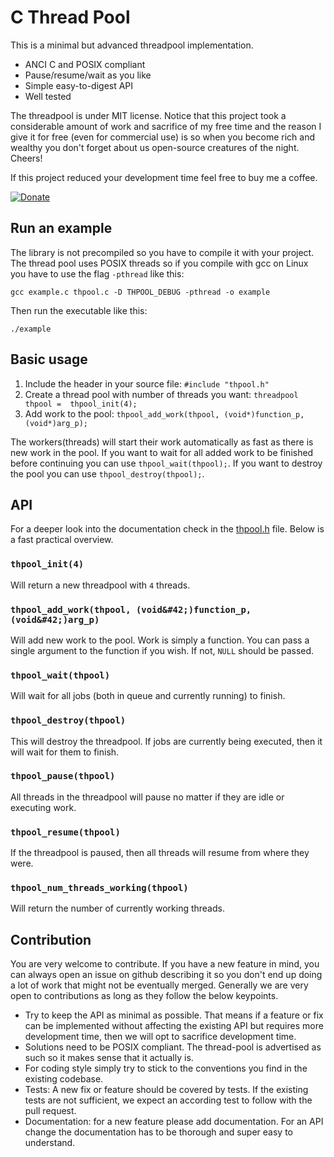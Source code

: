 # C Thread Pool

This is a minimal but advanced threadpool implementation.

  * ANCI C and POSIX compliant
  * Pause/resume/wait as you like
  * Simple easy-to-digest API
  * Well tested

The threadpool is under MIT license. Notice that this project took a 
considerable amount of work and sacrifice of my free time and the reason I give 
it for free (even for commercial use) is so when you become rich and wealthy 
you don't forget about us open-source creatures of the night. Cheers!

If this project reduced your development time feel free to buy me a coffee.

[![Donate](https://www.paypal.com/en_US/i/btn/x-click-but21.gif)](https://www.paypal.me/seferidis)


## Run an example

The library is not precompiled so you have to compile it with your project. The 
thread pool uses POSIX threads so if you compile with gcc on Linux you have to 
use the flag `-pthread` like this:

```shell
gcc example.c thpool.c -D THPOOL_DEBUG -pthread -o example
```


Then run the executable like this:

```shell
./example
```

## Basic usage

1. Include the header in your source file: `#include "thpool.h"`
2. Create a thread pool with number of threads you want: `threadpool thpool = 
   thpool_init(4);`
3. Add work to the pool: `thpool_add_work(thpool, (void*)function_p, (void*)arg_p);`

The workers(threads) will start their work automatically as fast as there is 
new work in the pool. If you want to wait for all added work to be finished 
before continuing you can use `thpool_wait(thpool);`. If you want to destroy 
the pool you can use `thpool_destroy(thpool);`.


## API

For a deeper look into the documentation check in the [thpool.h](https://github.com/Pithikos/C-Thread-Pool/blob/master/thpool.h) file. Below is a fast practical overview.

### `thpool_init(4)`
Will return a new threadpool with `4` threads.

### `thpool_add_work(thpool, (void&#42;)function_p, (void&#42;)arg_p)`
Will add new work to the pool. Work is simply a function. You can pass a single argument to the function if you wish. If not, `NULL` should be passed.

### `thpool_wait(thpool)`
Will wait for all jobs (both in queue and currently running) to finish.

### `thpool_destroy(thpool)`
This will destroy the threadpool. If jobs are currently being executed, then it will wait for them to finish.

### `thpool_pause(thpool)`
All threads in the threadpool will pause no matter if they are idle or executing work.

### `thpool_resume(thpool)`
If the threadpool is paused, then all threads will resume from where they were.

### `thpool_num_threads_working(thpool)`
Will return the number of currently working threads.


## Contribution

You are very welcome to contribute. If you have a new feature in mind, you can 
always open an issue on github describing it so you don't end up doing a lot of 
work that might not be eventually merged. Generally we are very open to 
contributions as long as they follow the below keypoints.

* Try to keep the API as minimal as possible. That means if a feature or fix 
  can be implemented without affecting the existing API but requires more 
  development time, then we will opt to sacrifice development time.
* Solutions need to be POSIX compliant. The thread-pool is advertised as such 
  so it makes sense that it actually is.
* For coding style simply try to stick to the conventions you find in the 
  existing codebase.
* Tests: A new fix or feature should be covered by tests. If the existing tests 
  are not sufficient, we expect an according test to follow with the pull
  request.
* Documentation: for a new feature please add documentation. For an API change 
  the documentation has to be thorough and super easy to understand.
